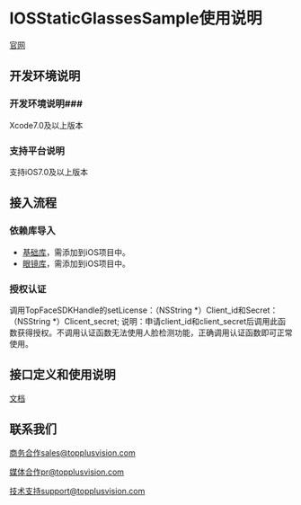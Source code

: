 # IOSStaticGlassesSample使用说明

[官网](http://www.topplusvision.com)

## 开发环境说明 ##

### 开发环境说明###
Xcode7.0及以上版本


### 支持平台说明 ###
支持iOS7.0及以上版本

## 接入流程 ##
### 依赖库导入 ###

* [基础库](https://github.com/topplus/iOSStaticGlassesSample/tree/master/libs/opencv2.framework)，需添加到iOS项目中。
* [眼镜库](https://github.com/topplus/iOSStaticGlassesSample/tree/master/libs/TGOSGFramework.framework)，需添加到iOS项目中。

### 授权认证 ###

调用TopFaceSDKHandle的setLicense：（NSString *）Client_id和Secret：（NSString *）Clicent_secret; 说明：申请client_id和client_secret后调用此函数获得授权。不调用认证函数无法使用人脸检测功能，正确调用认证函数即可正常使用。


## 接口定义和使用说明 ##

[文档](https://github.com/topplus/iOSStaticGlassesSample/tree/master/doc)

## 联系我们 ##

商务合作sales@topplusvision.com

媒体合作pr@topplusvision.com

技术支持support@topplusvision.com
